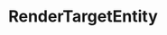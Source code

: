 ---
id: render-target-entity
label: RenderTargetEntity
title: RenderTargetEntity
layout: api
subject: render_target_entity
---